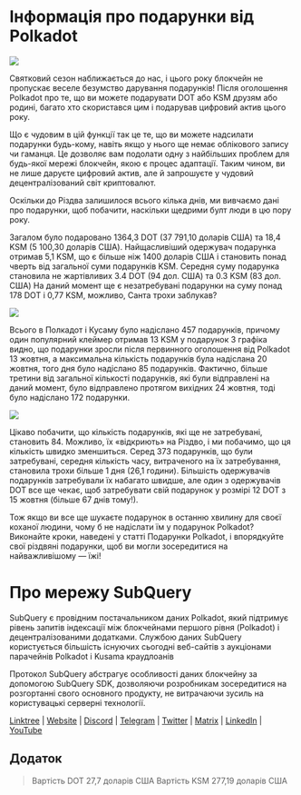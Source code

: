 # Інформація про подарунки від Polkadot

![](https://miro.medium.com/max/1400/1*Y_Fm1wWLcN9lAbWr0KK1qA.png)

Святковий сезон наближається до нас, і цього року блокчейн не пропускає веселе безумство дарування подарунків! Після оголошення Polkadot про те, що ви можете подарувати DOT або KSM друзям або родині, багато хто скористався цим і подарував цифровий актив цього року.

Що є чудовим в цій функції так це те, що ви можете надсилати подарунки будь-кому, навіть якщо у нього ще немає облікового запису чи гаманця. Це дозволяє вам подолати одну з найбільших проблем для будь-якої мережі блокчейн, якою є процес адаптації. Таким чином, ви не лише даруєте цифровий актив, але й запрошуєте у чудовий децентралізований світ криптовалют.

Оскільки до Різдва залишилося всього кілька днів, ми вивчаємо дані про подарунки, щоб побачити, наскільки щедрими булт люди в цю пору року.

Загалом було подаровано 1364,3 DOT (37 791,10 доларів США) та 18,4 KSM (5 100,30 доларів США). Найщасливіший одержувач подарунка отримав 5,1 KSM, що є більше ніж 1400 доларів США і становить понад чверть від загальної суми подарунків KSM. Середня суму подарунка становила не жартівливих 3.4 DOT (94 дол. США) та 0.3 KSM (83 дол. США) На даний момент ще є незатребувані подарунки на суму понад 178 DOT і 0,77 KSM, можливо, Санта трохи заблукав?

![](https://miro.medium.com/max/1400/0*39FkrB8c1ZE2LhlU)

Всього в Полкадот і Кусаму було надіслано 457 подарунків, причому один популярний клеймер отримав 13 KSM у подарунок З графіка видно, що подарунки зросли після первинного оголошення від Polkadot 13 жовтня, а максимальна кількість подарунків була надіслана 20 жовтня, того дня було надіслано 85 подарунків. Фактично, більше третини від загальної кількості подарунків, які були відправлені на даний момент, було відправлено протягом вихідних 24 жовтня, тоді було надіслано 172 подарунки.

![](https://miro.medium.com/max/1400/0*F12i2JCMl0YOwaLG)

Цікаво побачити, що кількість подарунків, які ще не затребувані, становить 84. Можливо, їх «відкриють» на Різдво, і ми побачимо, що ця кількість швидко зменшиться. Серед 373 подарунків, що були затребувані, середня кількість часу, витраченого на їх затребування, становила трохи більше 1 дня (26,1 години). Більшість одержувачів подарунків затребували їх набагато швидше, але один з одержувачів DOT все ще чекає, щоб затребувати свій подарунок у розмірі 12 DOT з 15 жовтня (більше 67 днів тому!).

Тож якщо ви все ще шукаєте подарунок в останню хвилину для своєї коханої людини, чому б не надіслати їм у подарунок Polkadot? Виконайте кроки, наведені у статті Подарунки Polkadot, і впорядкуйте свої різдвяні подарунки, щоб ви могли зосередитися на найважливішому — їжі!

# Про мережу SubQuery

SubQuery є провідним постачальником даних Polkadot, який підтримує рівень запитів індексації між блокчейнами першого рівня (Polkadot) і децентралізованими додатками. Службою даних SubQuery користується більшість існуючих сьогодні веб-сайтів   з аукціонами парачейнів Polkadot і Kusama краудлоанів

Протокол SubQuery абстрагує особливості даних блокчейну за допомогою SubQuery SDK, дозволяючи розробникам зосередитися на розгортанні свого основного продукту, не витрачаючи зусиль на користувацькі серверні технології.

​​​​[Linktree](https://linktr.ee/subquerynetwork)  |  [Website](https://subquery.network/)  |  [Discord](https://discord.com/invite/78zg8aBSMG)  |  [Telegram](https://t.me/subquerynetwork)  |  [Twitter](https://twitter.com/subquerynetwork)  |  [Matrix](https://matrix.to/#/#subquery:matrix.org)  |  [LinkedIn](https://www.linkedin.com/company/subquery)  |  [YouTube](https://www.youtube.com/channel/UCi1a6NUUjegcLHDFLr7CqLw)

## Додаток

> Вартість DOT 27,7 доларів США Вартість KSM 277,19 доларів США

